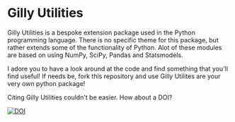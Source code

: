 # Gilly Utilities

Gilly Utilities is a bespoke extension package used in the Python programming language. There is no specific theme for this package, but rather extends some of the functionality of Python. Alot of these modules are based on using NumPy, SciPy, Pandas and Statsmodels. 

I adore you to have a look around at the code and find something that you'll find useful! If needs be, fork this repository and use Gilly Utilites are your very own python package!

Citing Gilly Utilities couldn't be easier. How about a DOI?

[![DOI](https://zenodo.org/badge/158018663.svg)](https://zenodo.org/badge/latestdoi/158018663)
